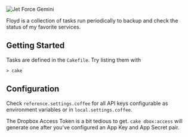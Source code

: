 ![Jet Force Gemini](https://raw.github.com/hurrymaplelad/floyd/master/docs/floyd.jpg)

Floyd is a collection of tasks run periodically to backup and check the 
status of my favorite services.

## Getting Started

Tasks are defined in the `Cakefile`.  Try listing them with

    > cake

## Configuration

Check `reference.settings.coffee` for all API keys configurable as environment variables or in `local.settings.coffee`.

The Dropbox Access Token is a bit tedious to get.  `cake dbox:access` will generate one after you've configured an App Key and App Secret pair.